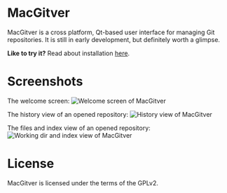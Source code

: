 # MacGitver

MacGitver is a cross platform, Qt-based user interface for managing Git repositories. It is still in early development, but definitely worth a glimpse.

**Like to try it?** Read about installation [here](/INSTALL.md).

# Screenshots

The welcome screen:
![Welcome screen of MacGitver](http://macgitver.github.com/images/screenshots/mgv_welcome_screen.png)

The history view of an opened repository:
![History view of MacGitver](http://macgitver.github.com/images/screenshots/mgv_repo_history_view.png)

The files and index view of an opened repository:
![Working dir and index view of MacGitver](http://macgitver.github.com/images/screenshots/mgv_repo_wd_index_view.png)

# License

MacGitver is licensed under the terms of the GPLv2.
